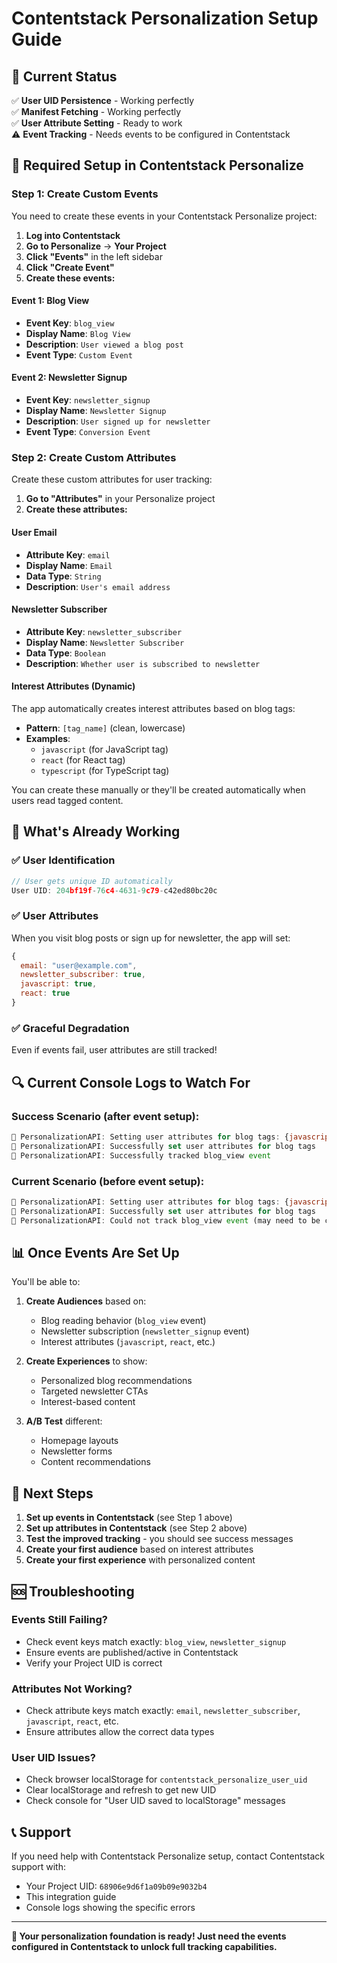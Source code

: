 # Contentstack Personalization Setup Guide

## 🎯 Current Status

✅ **User UID Persistence** - Working perfectly  
✅ **Manifest Fetching** - Working perfectly  
✅ **User Attribute Setting** - Ready to work  
⚠️ **Event Tracking** - Needs events to be configured in Contentstack

## 🔧 Required Setup in Contentstack Personalize

### Step 1: Create Custom Events

You need to create these events in your Contentstack Personalize project:

1. **Log into Contentstack**
2. **Go to Personalize** → **Your Project**
3. **Click "Events"** in the left sidebar
4. **Click "Create Event"**
5. **Create these events:**

#### Event 1: Blog View
- **Event Key**: `blog_view`
- **Display Name**: `Blog View`
- **Description**: `User viewed a blog post`
- **Event Type**: `Custom Event`

#### Event 2: Newsletter Signup
- **Event Key**: `newsletter_signup`
- **Display Name**: `Newsletter Signup`
- **Description**: `User signed up for newsletter`
- **Event Type**: `Conversion Event`

### Step 2: Create Custom Attributes

Create these custom attributes for user tracking:

1. **Go to "Attributes"** in your Personalize project
2. **Create these attributes:**

#### User Email
- **Attribute Key**: `email`
- **Display Name**: `Email`
- **Data Type**: `String`
- **Description**: `User's email address`

#### Newsletter Subscriber
- **Attribute Key**: `newsletter_subscriber`
- **Display Name**: `Newsletter Subscriber`
- **Data Type**: `Boolean`
- **Description**: `Whether user is subscribed to newsletter`

#### Interest Attributes (Dynamic)
The app automatically creates interest attributes based on blog tags:
- **Pattern**: `[tag_name]` (clean, lowercase)
- **Examples**: 
  - `javascript` (for JavaScript tag)
  - `react` (for React tag)
  - `typescript` (for TypeScript tag)

You can create these manually or they'll be created automatically when users read tagged content.

## 🚀 What's Already Working

### ✅ User Identification
```javascript
// User gets unique ID automatically
User UID: 204bf19f-76c4-4631-9c79-c42ed80bc20c
```

### ✅ User Attributes
When you visit blog posts or sign up for newsletter, the app will set:
```javascript
{
  email: "user@example.com",
  newsletter_subscriber: true,
  javascript: true,
  react: true
}
```

### ✅ Graceful Degradation
Even if events fail, user attributes are still tracked!

## 🔍 Current Console Logs to Watch For

### Success Scenario (after event setup):
```javascript
🔮 PersonalizationAPI: Setting user attributes for blog tags: {javascript: true}
🔮 PersonalizationAPI: Successfully set user attributes for blog tags
🔮 PersonalizationAPI: Successfully tracked blog_view event
```

### Current Scenario (before event setup):
```javascript
🔮 PersonalizationAPI: Setting user attributes for blog tags: {javascript: true}
🔮 PersonalizationAPI: Successfully set user attributes for blog tags
🔮 PersonalizationAPI: Could not track blog_view event (may need to be configured in Contentstack)
```

## 📊 Once Events Are Set Up

You'll be able to:

1. **Create Audiences** based on:
   - Blog reading behavior (`blog_view` event)
   - Newsletter subscription (`newsletter_signup` event)
   - Interest attributes (`javascript`, `react`, etc.)

2. **Create Experiences** to show:
   - Personalized blog recommendations
   - Targeted newsletter CTAs
   - Interest-based content

3. **A/B Test** different:
   - Homepage layouts
   - Newsletter forms
   - Content recommendations

## 🎯 Next Steps

1. **Set up events in Contentstack** (see Step 1 above)
2. **Set up attributes in Contentstack** (see Step 2 above)
3. **Test the improved tracking** - you should see success messages
4. **Create your first audience** based on interest attributes
5. **Create your first experience** with personalized content

## 🆘 Troubleshooting

### Events Still Failing?
- Check event keys match exactly: `blog_view`, `newsletter_signup`
- Ensure events are published/active in Contentstack
- Verify your Project UID is correct

### Attributes Not Working?
- Check attribute keys match exactly: `email`, `newsletter_subscriber`, `javascript`, `react`, etc.
- Ensure attributes allow the correct data types

### User UID Issues?
- Check browser localStorage for `contentstack_personalize_user_uid`
- Clear localStorage and refresh to get new UID
- Check console for "User UID saved to localStorage" messages

## 📞 Support

If you need help with Contentstack Personalize setup, contact Contentstack support with:
- Your Project UID: `68906e9d6f1a09b09e9032b4`
- This integration guide
- Console logs showing the specific errors

---

**🚀 Your personalization foundation is ready! Just need the events configured in Contentstack to unlock full tracking capabilities.**